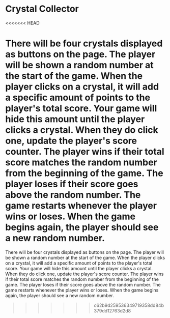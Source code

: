 # Crystal Collector
<<<<<<< HEAD

There will be four crystals displayed as buttons on the page. The player will be shown a random number at the start of the game. When the player clicks on a crystal, it will add a specific amount of points to the player's total score. Your game will hide this amount until the player clicks a crystal. When they do click one, update the player's score counter. The player wins if their total score matches the random number from the beginning of the game. The player loses if their score goes above the random number. The game restarts whenever the player wins or loses. When the game begins again, the player should see a new random number.
=======
There will be four crystals displayed as buttons on the page.   The player will be shown a random number at the start of the game.   When the player clicks on a crystal, it will add a specific amount of points to the player's total score.  Your game will hide this amount until the player clicks a crystal. When they do click one, update the player's score counter.    The player wins if their total score matches the random number from the beginning of the game.   The player loses if their score goes above the random number.   The game restarts whenever the player wins or loses.  When the game begins again, the player should see a new random number. 
>>>>>>> c62b9d259536349719358dd84b379dd12763d2d8
